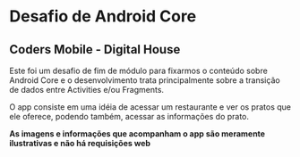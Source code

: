 # Desafio de Android Core #

## Coders Mobile - Digital House ##

Este foi um desafio de fim de módulo para fixarmos o conteúdo sobre Android Core e o desenvolvimento trata principalmente
sobre a transição de dados entre Activities e/ou Fragments.

O app consiste em uma idéia de acessar um restaurante e ver os pratos que ele oferece, podendo também, acessar as 
informações do prato.

**As imagens e informações que acompanham o app são meramente ilustrativas e não há requisições web**
